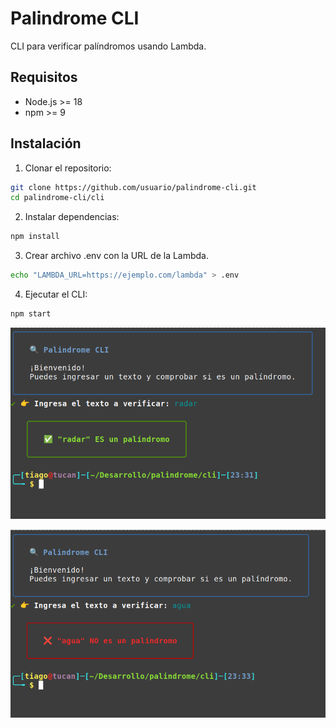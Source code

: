 # Palindrome CLI

CLI para verificar palíndromos usando Lambda.

## Requisitos

- Node.js >= 18
- npm >= 9

## Instalación

1. Clonar el repositorio:

```bash
git clone https://github.com/usuario/palindrome-cli.git
cd palindrome-cli/cli
```
2. Instalar dependencias:
```bash
npm install
```
3. Crear archivo .env con la URL de la Lambda.
```bash
echo "LAMBDA_URL=https://ejemplo.com/lambda" > .env

```
4. Ejecutar el CLI:
```bash
npm start
```
![Ejemplo de uso 1](cli/docs/01.png)

![Ejemplo de uso 2](cli/docs/02.png)
